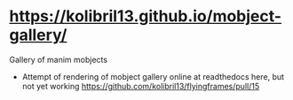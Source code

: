 
# https://kolibril13.github.io/mobject-gallery/

Gallery of manim mobjects 

* Attempt of rendering of mobject gallery online at readthedocs here, but not yet working https://github.com/kolibril13/flyingframes/pull/15
